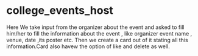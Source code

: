 # college_events_host
Here We take input from the organizer about the event and asked to fill him/her to fill the information about the event , like organizer event name , venue, date ,its poster etc. Then we create a card out of it stating all this information.Card also havew the option of like and delete as well.
